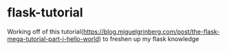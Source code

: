 # flask-tutorial
Working off of this tutorial(https://blog.miguelgrinberg.com/post/the-flask-mega-tutorial-part-i-hello-world) to freshen up my flask knowledge